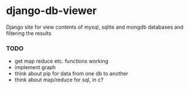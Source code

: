 django-db-viewer
================

Django site for view contents of mysql, sqlite and mongdb databases and filtering the results

### TODO
* get map reduce etc. functions working
* implement graph
* think about pip for data from one db to another
* think about map/reduce for sql, in c?
